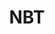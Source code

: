 ---
title: NBT
nav_order: 13
categories:
    - title: 基础
      color: blue
    - title: 巧思案例
      color: green
    - title: NBT深度解析
      color: red
---